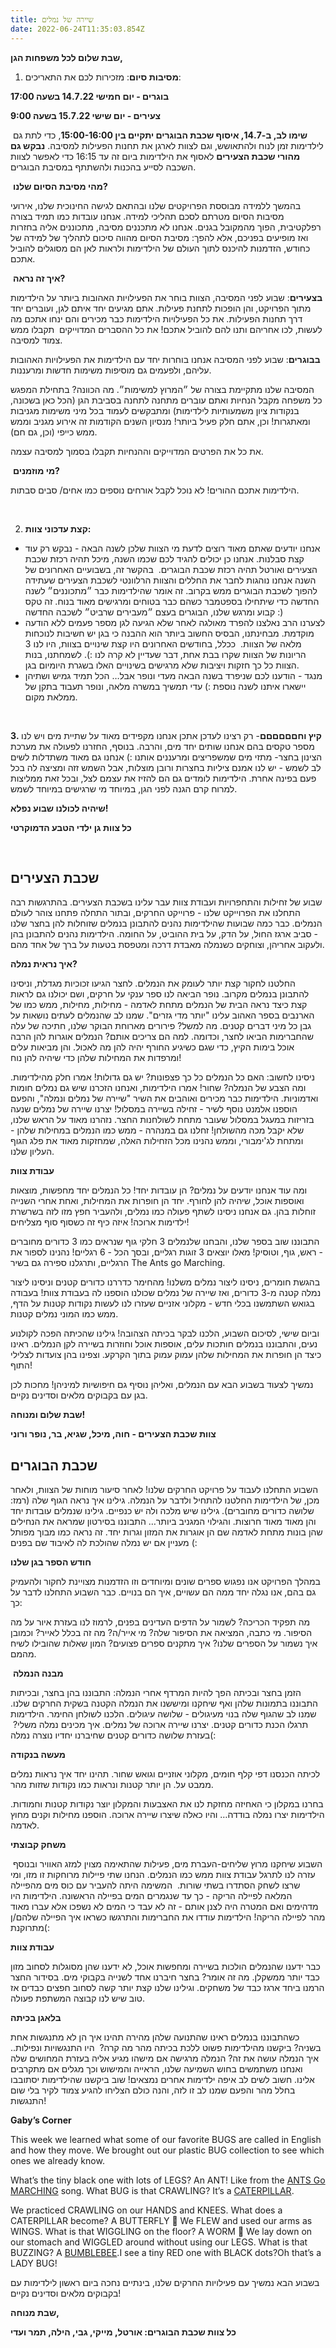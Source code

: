 ```yaml
---
title: שיירה של נמלים
date: 2022-06-24T11:35:03.854Z
---
```

**שבת שלום לכל משפחות הגן,** 

1. **מסיבות סיום**: מזכירות לכם את התאריכים: 

**בוגרים - יום חמישי 14.7.22 בשעה 17:00** 

**צעירים - יום שישי 15.7.22 בשעה 9:00** 

 **שימו לב, ב-14.7, איסוף שכבת הבוגרים יתקיים בין 15:00-16:00**, כדי לתת גם לילדימות זמן לנוח ולהתאושש, וגם לצוות לארגן את תחנות הפעילות למסיבה. **נבקש גם מהורי שכבת הצעירים** לאסוף את הילדימות ביום זה עד 16:15 כדי לאפשר לצוות השכבה לסייע בהכנות ולהשתתף במסיבת הבוגרים. 

 **מהי מסיבת הסיום שלנו?** 

בהמשך ללמידה מבוססת הפרויקטים שלנו ובהתאם לגישה החינוכית שלנו, אירועי מסיבות הסיום מטרתם לסכם תהליכי למידה. אנחנו עובדות כמו תמיד בצורה רפלקטיבית, הפוך מהמקובל בגנים. אנחנו לא מתכננים מסיבה, מתכוננים אליה בחזרות ואז מופיעים בפניכם, אלא להפך: מסיבת הסיום מהווה סיכום לתהליך של למידה של כחודש, הזדמנות להיכנס לתוך העולם של הילדימות ולראות לאן הם מסוגלים להוביל אתכם. 

 **איך זה נראה?** 

**בצעירים**: שבוע לפני המסיבה, הצוות בוחר את הפעילויות האהובות ביותר על הילדימות מתוך הפרויקט, והן הופכות לתחנת פעילות. אתם מגיעים יחד איתם לגן, ועוברים יחד דרך תחנות הפעילות. את כל הפעילויות הילדימות כבר מכירים והם ינחו אתכם מה לעשות, לכו אחריהם ותנו להם להוביל אתכם! את כל ההסברים המדוייקים  תקבלו ממש צמוד למסיבה. 

**בבוגרים**: שבוע לפני המסיבה אנחנו בוחרות יחד עם הילדימות את הפעילויות האהובות עליהם, ולפעמים גם מוסיפות משימות חדשות ומרעננות. 

המסיבה שלנו מתקיימת בצורה של ״המרוץ למשימות״. מה הכוונה? בתחילת המפגש כל משפחה מקבל הנחיות ואתם עוברים מתחנה לתחנה בסביבת הגן (הכל כאן בשכונה, בנקודות ציון משמעותיות לילדימות) ומתבקשים לעמוד בכל מיני משימות מגניבות ומאתגרות! וכן, אתם חלק פעיל ביותר! מנסיון השנים הקודמות זה אירוע מגניב וממש ממש כייפי (וכן, גם חם). 

את כל את הפרטים המדוייקים וההנחיות תקבלו בסמוך למסיבה עצמה. 

 **מי מוזמנים?**

הילדימות אתכם ההורים! לא נוכל לקבל אורחים נוספים כמו אחים/ סבים סבתות. 

 

2. **קצת עדכוני צוות:**

* אנחנו יודעים שאתם מאוד רוצים לדעת מי הצוות שלכן לשנה הבאה - נבקש רק עוד קצת סבלנות. אנחנו כן יכולים להגיד לכם שכמו השנה, מיכל תהיה רכזת שכבת הצעירים ואורטל תהיה רכזת שכבת הבוגרים.  בהקשר זה, בשבועיים האחרונים של השנה אנחנו נוהגות לחבר את החללים והצוות הרלוונטי לשכבת הצעירים שעתידה להפוך לשכבת הבוגרים ממש בקרוב. זה אומר שהילדימות כבר ״מתכוננים״ לשנה החדשה כדי שיתחילו בספטמבר כשהם כבר בטוחים ומרגישים מאוד בנוח. זה טקס קבוע ומרגש שלנו, הבוגרים בעצם ״מעבירים שרביט״ לשכבה החדשה :) 
* לצערנו הרב נאלצנו להפרד מאולגה לאחר שלא הגיעה לגן מספר פעמים ללא הודעה מוקדמת. מבחינתנו, הבסיס החשוב ביותר הוא ההבנה כי בגן יש חשיבות לנוכחות מלאה של הצוות.  ככלל, בחודשים האחרונים היו קצת שינויים בצוות, היו לנו 3 הריונות של הצוות שקרו בבת אחת, דבר שעדיין לא קרה לנו :). לשמחתנו, בנות הצוות כל כך חזקות ויציבות שלא מרגישים בשינויים האלו בשגרת היומיום בגן.
* מנגד - הודענו לכם שניפרד בשנה הבאה מעדי ונופר אבל… הכל תמיד גמיש ושתיהן יישארו איתנו לשנה נוספת :) עדי תמשיך במשרה מלאה, ונופר תעבוד בתקן של ממלאת מקום. 

 

**3. קיץ וחםםםםםם**- רק רצינו לעדכן אתכן אנחנו מקפידים מאוד על שתיית מים ויש לנו מספר טקסים בהם אנחנו שותים יחד מים, והרבה. בנוסף, החזרנו לפעולה את מערכת הצינון בחצר- מתזי מים שמשפריצים ומרעננים אותנו :) אנחנו גם מאוד משתדלות לשים לב לשמש - יש לנו אמנם ציליות בחצרות ורובן מוצלות, אבל השמש זזה ומציצה לה בכל פעם בפינה אחרת. הילדימות לומדים גם הם להזיז את עצמם לצל, ובכל זאת ממליצות למרוח קרם הגנה לפני הגן, במיוחד מי שרגישים במיוחד לשמש.

**שיהיה לכולנו שבוע נפלא!** 

**כל צוות גן ילדי הטבע הדמוקרטי**

 

## שכבת הצעירים

שבוע של זחילות והתחפרויות ועבודת צוות עבר עלינו בשכבת הצעירים. בהתרגשות רבה התחלנו את הפרוייקט שלנו - פרוייקט החרקים, ובתור התחלה פתחנו צוהר לעולם הנמלים. כבר כמה שבועות שהילדימות נהנים להתבונן בנמלים שזוחלות להן בחצר שלנו - סביב ארגז החול, על הדק, על בית ההוביט, על החומה. הילדימות נהנים להתבונן בהן ולעקוב אחריהן, וצוחקים כשנמלה מאבדת דרכה ומטפסת בטעות על ברך של אחד מהם.

**איך נראית נמלה?**

החלטנו לחקור קצת יותר לעומק את הנמלים. לחצר הגיעו זכוכיות מגדלת, וניסינו להתבונן בנמלים מקרוב. נופר הביאה לנו ספר ענקי על חרקים, ושם יכולנו גם לראות קצת כיצד נראה הבית של הנמלים מתחת לאדמה - מחילות, מחילות, ממש כמו של הארנבים בספר האהוב עלינו "יותר מדי גזרים". שמנו לב שהנמלים לעתים נושאות על גבן כל מיני דברים קטנים. מה למשל? פירורים מארוחת הבוקר שלנו, חתיכה של עלה שהחברימות הביאו לחצר, וכדומה. למה הם צריכים אותם? הנמלים אוגרות להן הרבה אוכל בימות הקיץ, כדי שגם כשיגיע החורף יהיה להן מה לאכול. והן מביאות עלים ומרפדות את המחילות שלהן כדי שיהיה להן נוח!

ניסינו לחשוב: האם כל הנמלים כל כך פצפונות? יש גם גדולות! אמרו חלק מהילדימות. ומה הצבע של הנמלה? שחור! אמרו הילדימות, ואנחנו הזכרנו שיש גם נמלים חומות ואדמוניות. הילדימות כבר מכירים ואוהבים את השיר "שיירה של נמלים ונמלה", והפעם הוספנו אלמנט נוסף לשיר - זחילה בשיירה במסלול! יצרנו שיירה של נמלים שנעה בזריזות במעגל במסלול שעובר מתחת לשולחנות החצר. נזהרנו מאוד על הראש שלנו, שלא יקבל מכה מהשולחן! זחלנו גם במנהרה - ממש כמו הנמלים במחילות שלהן - ומתחת לג'ימבורי, וממש נהנינו מכל הזחילות האלה, שמחזקות מאוד את פלג הגוף העליון שלנו.

**עבודת צוות**

ומה עוד אנחנו יודעים על נמלים? הן עובדות יחד! כל הנמלים יחד מחפשות, מוצאות ואוספות אוכל, שיהיה להן לחורף. יחד הן חופרות את המחילות, ואחת אחרי השנייה זוחלות בהן. גם אנחנו ניסינו לשתף פעולה כמו נמלים, ולהעביר חפץ מזו לזה בשרשרת ילדימות ארוכה! איזה כיף זה כשסוף סוף מצליחים!

התבוננו שוב בספר שלנו, והבחנו שלנמלים 3 חלקי גוף שנראים כמו 3 כדורים מחוברים - ראש, גוף, וטוסיק! מאלו יוצאים 3 זוגות רגליים, ובסך הכל - 6 רגליים! נהנינו לספור את הרגליים, ותרגלנו ספירה גם בשיר The Ants go Marching.

בהגשת חומרים, ניסינו ליצור נמלים משלנו! מהחימר כדררנו כדורים קטנים וניסינו ליצור נמלה קטנה מ-3 כדורים, ואז שיירה של נמלים שכולנו הוספנו לה בעבודת צוות! בעבודה בגואש השתמשנו בכלי חדש - מקלוני אזניים שעזרו לנו לעשות נקודות קטנות על הדף, ממש כמו המוני נמלים קטנות.

וביום שישי, לסיכום השבוע, הלכנו לבקר בכיתה הצהובה! גילינו שהכיתה הפכה לקולנוע נעים, והתבוננו בנמלים חותכות עלים, אוספות אוכל וחוזרות בשיירה לקן הנמלים. ראינו כיצד הן חופרות את המחילות שלהן עמוק עמוק בתוך הקרקע. וצפינו בהן צועדות לצלילי התוף!

נמשיך לצעוד בשבוע הבא עם הנמלים, ואליהן נוסיף גם חיפושיות למיניהן! מחכות לכן בגן עם בקבוקים מלאים וסדינים נקיים.

**שבת שלום ומנוחה!**

**צוות שכבת הצעירים - חוה, מיכל, שגיא, בר, נופר ורוני**



## שכבת הבוגרים

השבוע התחלנו לעבוד על פרויקט החרקים שלנו! לאחר סיעור מוחות של הצוות, ולאחר מכן, של הילדימות החלטנו להתחיל ולדבר על הנמלה. גילינו איך נראה הגוף שלה (רמז: שלושה כדורים מחוברים). גילינו שיש מלכה ולה יש כנפיים. גילינו שנמלים עובדות יחד והן מאוד מאוד חרוצות. והגילוי המגניב ביותר… התבוננו בסירטון שמראה את הנחילים שהן בונות מתחת לאדמה שם הן אוגרות את המזון וגרות יחד. זה נראה כמו מבוך מפותל מעניין אם יש נמלה שהולכת לה לאיבוד שם בפנים (: 

**חודש הספר בגן שלנו**

במהלך הפרויקט אנו נפגוש ספרים שונים ומיוחדים וזו הזדמנות מצויינת לחקור ולהעמיק גם בהם, אנו נגלה יחד ממה הם עשויים, איך הם בנויים. כבר השבוע התחלנו לדבר על כך:

מה תפקיד הכריכה? לשמור על הדפים העדינים בפנים, לרמוז לנו בעזרת איור על מה הסיפור. מי כתבה, המציאה את הסיפור שלה? מי אייר/ה? מה זה בכלל לאייר? וכמובן איך נשמור על הספרים שלנו? איך מתקנים ספרים פצועים? המון שאלות שהובילו לשיח מהמם. 

 **מבנה הנמלה** 

הזמן בחצר ובכיתה הפך להיות המרדף אחרי הנמלה: התבוננו בהן בחצר, ובכיתות התבוננו בתמונות שלהן ואף שיחקנו ומיששנו את הנמלה הקטנה בשקית החרקים שלנו. שמנו לב שהגוף שלה בנוי מעיגולים - שלושה עיגולים. הלכנו לשולחן החימר. הילדימות תרגלו הכנת כדורים קטנים. יצרנו שיירה ארוכה של נמלים. איך מכינים נמלה משלי?  בעזרת שלושה כדורים קטנים שחיברנו יחדיו נוצרה נמלה(: 

**מעשה בנקודה**

לכיתה הכנסנו דפי קלף חומים, מקלוני אוזניים וגואש שחור. תהינו יחד איך נראות נמלים ממבט על. הן יותר קטנות ונראות כמו נקודות שזזות מהר. 

בחרנו במקלון כי האחיזה מחזקת לנו את האצבעות והמקלון יוצר נקודות קטנות וחמודות. הילדימות יצרו נמלה בודדה… והיו כאלה שיצרו שיירה ארוכה. הוספנו מחילות וקנים מחוץ לאדמה. 

**משחק קבוצתי**

השבוע שיחקנו מרוץ שליחים-העברת מים, פעילות שהתאימה מצוין למזג האוויר ובנוסף  עזרה לנו לתרגל עבודת צוות ממש כמו הנמלים. הנחנו שתי פיילות מרוחקות זו מזו, ומי שרצו לשחק הסתדרו בשתי שורות.  המשימה היתה להעביר עם כוס מים מהפיילה המלאה לפיילה הריקה - כך עד שנגמרים המים בפיילה הראשונה. הילדימות היו מדהימים ואם המטרה היה לצנן אותם - זה לא עבד כי המים לא נשפכו אלא עברו מאוד מהר לפיילה הריקה! הילדימות עודדו את החברימות והתרגשו כשראו איך הפיילה שלהם/ן מתרוקנת(: 

**עבודת צוות**

כבר ידענו שהנמלים הולכות בשיירה ומחפשות אוכל, לא ידענו שהן מסוגלות לסחוב מזון כבד יותר ממשקלן. מה זה אומר? בחצר חיברנו אחד לשנייה בקבוקי מים. בסידור החצר הרמנו ביחד ארגז כבד של משחקים. וגילינו שלנו קצת יותר קשה לסחוב חפצים כבדים אז טוב שיש לנו קבוצה המשתפת פעולה. 

**בלאגן בכיתה** 

כשהתבוננו בנמלים ראינו שהתנועה שלהן מהירה תהינו איך הן לא מתנגשות אחת בשניה? ביקשנו מהילדימות פשוט ללכת בכיתה מהר מה קרה?  היו התנגשויות ונפילות.. איך הנמלה עושה את זה? הנמלה מרגישה אם מישהו מגיע אליה בעזרת המחושים שלה ואנחנו משתמשים בחוש השמיעה שלנו, הראייה והמישוש וכך מגלים אם מתקרבים אלינו. חשוב לשים לב איפה ילדימות אחרים נמצאים! שוב ביקשנו שהילדימות יסתובבו בחלל מהר והפעם שמנו לב זו לזה, והנה כולם הצליחו להגיע צמוד לקיר בלי שום התנגשות! 

**Gaby’s Corner**

This week we learned what some of our favorite BUGS are called in English and how they move. We brought out our plastic BUG collection to see which ones we already know.

What’s the tiny black one with lots of LEGS? An ANT! Like from the [ANTS Go MARCHING](https://youtu.be/Pjw2A3QU8Qg.) song. What BUG is that CRAWLING? It’s a [CATERPILLAR](https://youtu.be/PoZdClg4SQc). 

We practiced CRAWLING on our HANDS and KNEES. What does a CATERPILLAR become? A BUTTERFLY 🦋 We FLEW and used our arms as WINGS. What is that WIGGLING on the floor? A WORM 🐛 We lay down on our stomach and WIGGLED around without using our LEGS. What is that BUZZING? A [BUMBLEBEE](https://youtu.be/E5pyXANcsns).I see a tiny RED one with BLACK dots?Oh that’s a LADY BUG!

בשבוע הבא נמשיך עם פעילויות החרקים שלנו, בינתיים נחכה ביום ראשון לילדימות עם בקבוקים מלאים וסדינים נקיים!

**שבת מנוחה,**

**כל צוות שכבת הבוגרים: אורטל, מייקי, גבי, הילה, תמר ועדי**